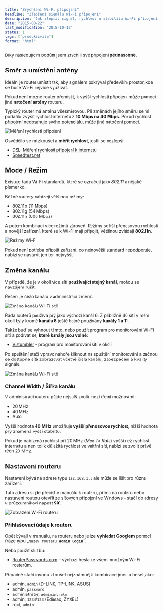 ```yaml
---
title: "Zrychlení Wi-Fi připojení"
headline: "Zlepšení signálu Wi-Fi připojení"
description: "Jak zlepšit signál, rychlost a stabilitu Wi-Fi připojení."
date: "2015-08-22"
last_modification: "2015-10-12"
status: 1
tags: ["produktivita"]
format: "html"
---
```


<div class="soft">
  <p>Díky následujícím bodům jsem zrychlil své připojení <b>pětinásobně</b>.</p>
</div>




<h2 id="smer">Směr a umístění antény</h2>

<p>Ideální je router umístit tak, aby signálem pokrýval především prostor, kde se bude Wi-Fi nejvíce využívat.</p>

<p>Pokud není možné router přemístit, k vyšší rychlosti připojení může pomoci jiné <b>natočení antény</b> routeru.</p>

<p>Typický router má anténu všesměrovou. Při změnách jejího směru se mi podařilo zvýšit rychlost internetu z <b>10 Mbps na 40 Mbps</b>. Pokud rychlost připojení nedosahuje svého potenciálu, může jiné natočení pomoci.</p>

<p><img src="/files/zrychleni-wifi/dsl.png" alt="Měření rychlosti připojení" class="border"></p>


















<p>Osvědčilo se mi zkoušet a <b>měřit rychlost</b>, jestli se nezlepší:</p>

<div class="external-content">
  <ul>
    <li>DSL: <a href="http://www.dsl.cz/mereni-rychlosti">Měření rychlosti připojení k internetu</a></li>
    <li><a href="http://www.speedtest.net/">Speedtest.net</a></li>
  </ul>
</div>



<h2 id="mode">Mode / Režim</h2>

<p>Existuje řada Wi-Fi standardů, které se označují jako <i>802.11</i> a nějaké písmenko.</p>


<p>Běžné routery nabízejí většinou režimy:</p>

<ul>
  <li>802.11b (11 Mbps)</li>
  <li>802.11g (54 Mbps)</li>
  <li>802.11n (600 Mbps)</li>
</ul>



<p>A potom kombinaci více režimů zároveň. Režimy se liší přenosovou rychlostí a novější zařízení, které se k Wi-Fi mají připojit, většinou zvládají <b>802.11n</b>.</p>

<p><img src="/files/zrychleni-wifi/mode.png" alt="Režimy Wi-Fi" class="border"></p>








<p>Pokud není potřeba připojit zařízení, co nejnovější standard nepodporuje, nabízí se nastavit jen ten nejvyšší.</p>




<h2 id="kanal">Změna kanálu</h2>

<p>V případě, že je v okolí více sítí <b>používající stejný kanál</b>, mohou se navzájem rušit.</p>

<p>Řešení je číslo kanálu v administraci změnit.</p>

<p><img src="/files/zrychleni-wifi/channel.png" alt="Změna kanálu Wi-Fi sítě" class="border"></p>

























<p>Řada routerů používá prý jako výchozí kanál 6. Z přibližně 40 sítí v mém okolí byly kromě <b>kanálu 6</b> ještě hojně používány <b>kanály 1 a 11</b>.</p>

<p>Takže buď se vyhnout těmto, nebo použít program pro monitorování Wi-Fi sítí a podívat se, <b>které kanály jsou volné</b>:</p>

<div class="external-content">
  <ul>
    <li><a href="http://www.vistumbler.net/">Vistumbler</a> – program pro monitorování sítí v okolí</li>
  </ul>  
</div>

<p>Po spuštění stačí vpravo nahoře kliknout na spuštění monitorování a začnou se dostupné sítě zobrazovat včetně čísla kanálu, zabezpečení a kvality signálu.</p>

<p><img src="/files/zrychleni-wifi/vistumbler.png" alt="Změna kanálu Wi-Fi sítě" class="border"></p>






























<h3 id="channel-width">Channel Width / Šířka kanálu</h3>

<p>V administraci routeru půjde nejspíš zvolit mezi třemi možnostmi:</p>

<ul>
  <li>20 MHz</li>
  <li>40 MHz</li>
  <li>Auto</li>
</ul>

<p>Vyšší hodnota <b>40 MHz</b> umožňuje <b>vyšší přenosovou rychlost</b>, nižší hodnota prý znamená vyšší stabilitu.</p>

<p>Pokud je nabízená rychlost při 20 MHz (<i>Max Tx Rate</i>) vyšší než rychlost internetu a není tolik důležitá rychlost ve vnitřní síti, nabízí se zvolit právě těch 20 MHz.</p>






<h2 id="nastaveni">Nastavení routeru</h2>

<p>Nastavení bývá na adrese typu <code>192.168.1.1</code> ale může se lišit pro různá zařízení.</p>

<p>Tuto adresu si jde přečíst v manuálu k routeru, přímo na routeru nebo nastavení routeru otevřít ze síťových připojení ve Windows – stačí do adresy v průzkumníkovi napsat <b>Síť</b>.</p>


<p><img src="/files/zrychleni-wifi/sit.png" alt="Zobrazení Wi-Fi routeru" class="border"></p>










<h3 id="prihlaseni">Přihlašovací údaje k routeru</h3>

<p>Opět bývají v manuálu, na routeru nebo je lze <b>vyhledat Googlem</b> pomocí fráze typu „<code>Název routeru <b>admin login</b></code>“.</p>

<p>Nebo použít službu:</p>

<div class="external-content">
  <ul>
    <li><a href="http://www.routerpasswords.com/">RouterPasswords.com</a> – výchozí hesla ke všem množným Wi-Fi routerům.</li>
  </ul>
</div>

<p>Případně stačí rovnou zkoušet nejznámnější kombinace jmen a hesel jako:</p>

<ul>
  <li>admin, <code>admin</code> (D-LINK, TP-LINK, ASUS)</li>
  <li>admin, <code>password</code></li>
  <li>administrator, <code>administrator</code></li>
  <li>admin, <code>1234</code>/<code>123</code> (Edimax, ZYXEL)</li>
  <li>root, <code>admin</code></li>
</ul>



